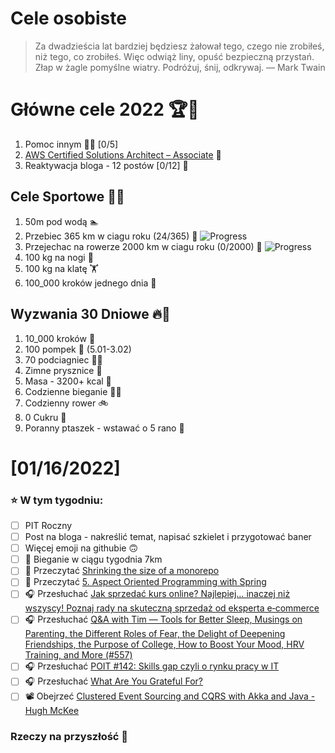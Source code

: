 Cele osobiste
==============
> Za dwadzieścia lat bardziej będziesz żałował tego, czego nie zrobiłeś, niż tego, co zrobiłeś. Więc odwiąż liny, opuść bezpieczną przystań. Złap w żagle pomyślne wiatry. Podróżuj, śnij, odkrywaj.
> — Mark Twain

# Główne cele 2022 🏆🥇
1. Pomoc innym 🧚‍♂️ [0/5]
2. [AWS Certified Solutions Architect – Associate](https://aws.amazon.com/certification/certified-solutions-architect-associate/) 📜
3. Reaktywacja bloga - 12 postów [0/12] 📝

## Cele Sportowe 💪🥈
1. 50m pod wodą 🏊
2. Przebiec 365 km w ciagu roku (24/365) 🏃 ![Progress](https://progress-bar.dev/6/)
3. Przejechac na rowerze 2000 km w ciagu roku (0/2000) 🚴 ![Progress](https://progress-bar.dev/0/)
4. 100 kg na nogi 🦵
5. 100 kg na klatę 🏋️
6. 100_000 kroków jednego dnia 🚶

## Wyzwania 30 Dniowe 🔥🥉
1. 10_000 kroków 🦶
2. 100 pompek 🙇 (5.01-3.02)
3. 70 podciagniec 🏋️‍♂️
4. Zimne prysznice 🚿
5. Masa - 3200+ kcal 🍌
6. Codzienne bieganie 🏃‍♀️
7. Codzienny rower 🚲
8. 0 Cukru 🎂
9. Poranny ptaszek - wstawać o 5 rano 🌅

# [01/16/2022]
### ⭐ W tym tygodniu:
- [ ] PIT Roczny
- [ ] Post na bloga - nakreślić temat, napisać szkielet i przygotować baner
- [ ] Więcej emoji na githubie 🙃
- [ ] 🏃 Bieganie w ciągu tygodnia 7km
- [ ] 📗 Przeczytać [Shrinking the size of a monorepo](https://blog.allegro.tech/2022/01/shrinking-size-of-monorepo.html)
- [ ] 📗 Przeczytać [5. Aspect Oriented Programming with Spring](https://docs.spring.io/spring-framework/docs/current/reference/html/core.html#aop)
- [ ] 🎧 Przesłuchać [Jak sprzedać kurs online? Najlepiej… inaczej niż wszyscy! Poznaj rady na skuteczną sprzedaż od eksperta e‑commerce](https://malawielkafirma.pl/jak-sprzedawac-kursy-online/?utm_source=podcast)
- [ ] 🎧 Przesłuchać [Q&A with Tim — Tools for Better Sleep, Musings on Parenting, the Different Roles of Fear, the Delight of Deepening Friendships, the Purpose of College, How to Boost Your Mood, HRV Training, and More (#557)](https://tim.blog/2021/12/22/qa-with-tim-sleep-parenting-fear/)
- [ ] 🎧 Przesłuchać [POIT #142: Skills gap czyli o rynku pracy w IT](https://porozmawiajmyoit.pl/poit-142-skills-gap-czyli-o-rynku-pracy-w-it/)
- [ ] 🎧 Przesłuchać [What Are You Grateful For?](https://effortlessenglishshow.com/what-are-you-grateful-for)
- [ ] 📽️ Obejrzeć [Clustered Event Sourcing and CQRS with Akka and Java - Hugh McKee](https://youtu.be/8BbRglKkD_0)

### Rzeczy na przyszłość 🏅
